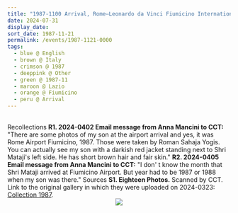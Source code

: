 ```yaml
---
title: "1987-1100 Arrival, Rome–Leonardo da Vinci Fiumicino International Airport, Fiumicino, Lazio, Italy"
date: 2024-07-31
display_date: 
sort_date: 1987-11-21
permalink: /events/1987-1121-0000
tags:
  - blue @ English
  - brown @ Italy
  - crimson @ 1987
  - deeppink @ Other
  - green @ 1987-11
  - maroon @ Lazio
  - orange @ Fiumicino
  - peru @ Arrival
---
```


<br>

<wave-list>
  <list-title color="DarkSeaGreen" width="65"> Recollections</list-title>
  <list-item color="BlanchedAlmond" width="280"><b>R1. 2024-0402 Email message from Anna Mancini to CCT:</b> "There are some photos of my son at the airport arrival and yes, it was Rome Airport Fiumicino, 1987.  Those were taken by Roman Sahaja Yogis. You can actually see my son with a darkish red jacket standing next to Shri Mataji's left side. He has short brown hair and fair skin."</list-item>
  <list-item color="Lavender" width="280"><b>R2. 2024-0405 Email message from Anna Mancini to CCT:</b> "I don' t know the month that Shri Mataji arrived at Fiumicino Airport. But year had to be 1987 or 1988 when my son was there."</list-item>  
</wave-list>

<wave-list>
  <list-title color="DarkSeaGreen" width="40">Sources</list-title>
  <list-item color="BlanchedAlmond"  width="280"><b>S1. Eighteen Photos.</b> Scanned by CCT. Link to the original gallery in which they were uploaded on 2024-0323: <a href="https://eternalmoments.smugmug.com/Collections/Anna-Mancini-Collection/1987/">Collection 1987</a>.</list-item>
</wave-list>

<div style="text-align: center"><img src="https://pub-bcc3cbe9b1e94ba1ac28915f7a3900fa.r2.dev/1987-1100_Arrival_Rome_Leonardo_da_Vinci_Fiumicino_International_Airport_Fiumicino_Lazio_Italy_04_(from_tif)_(Anna_Mancini_Collection).jpg" /></div>